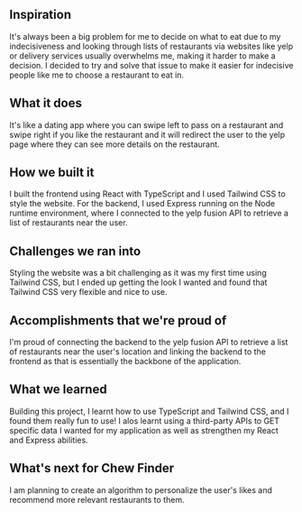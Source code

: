 ## Inspiration

It's always been a big problem for me to decide on what to eat due to my indecisiveness and looking through lists of restaurants via websites like yelp or delivery services usually overwhelms me, making it harder to make a decision. I decided to try and solve that issue to make it easier for indecisive people like me to choose a restaurant to eat in.

## What it does

It's like a dating app where you can swipe left to pass on a restaurant and swipe right if you like the restaurant and it will redirect the user to the yelp page where they can see more details on the restaurant.

## How we built it

I built the frontend using React with TypeScript and I used Tailwind CSS to style the website. For the backend, I used Express running on the Node runtime environment, where I connected to the yelp fusion API to retrieve a list of restaurants near the user.

## Challenges we ran into

Styling the website was a bit challenging as it was my first time using Tailwind CSS, but I ended up getting the look I wanted and found that Tailwind CSS very flexible and nice to use.

## Accomplishments that we're proud of

I'm proud of connecting the backend to the yelp fusion API to retrieve a list of restaurants near the user's location and linking the backend to the frontend as that is essentially the backbone of the application.

## What we learned

Building this project, I learnt how to use TypeScript and Tailwind CSS, and I found them really fun to use! I alos learnt using a third-party APIs to GET specific data I wanted for my application as well as strengthen my React and Express abilities.

## What's next for Chew Finder

I am planning to create an algorithm to personalize the user's likes and recommend more relevant restaurants to them.
